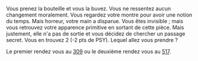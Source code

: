 Vous prenez la bouteille et vous la buvez. Vous ne ressentez aucun changement moralement. Vous regardez votre montre pour avoir une notion du temps. Mais horreur, votre main a disparue. Vous êtes invisible ; mais vous retrouvez votre apparence primitive en sortant de cette pièce. Mais justement, elle n'a pas de sortie et vous décidez de chercher un passage secret. Vous en trouvez 2 (-2 pts de PSY). Lequel allez vous prendre ? 

Le premier rendez vous au [309](309) ou le deuxième rendez vous au [517](517).